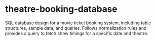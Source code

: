 # theatre-booking-database
SQL database design for a movie ticket booking system, including table structures, sample data, and queries. Follows normalization rules and provides a query to fetch show timings for a specific date and theatre.
